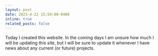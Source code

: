 ```yaml
---
layout: post
date: 2023-4-22 15:59:00-0400
inline: true
related_posts: false
---
```


Today I created this website. In the coming days I am unsure how much I will be updating this site, but I will be sure to update it whenever I have news about any current (or future) projects.  
